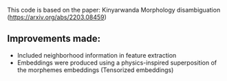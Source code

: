 This code is based on the paper: Kinyarwanda Morphology disambiguation (https://arxiv.org/abs/2203.08459)

## Improvements made: 

- Included neighborhood information in feature extraction
- Embeddings were produced using a physics-inspired superposition of the morphemes embeddings (Tensorized embeddings)
